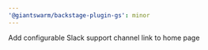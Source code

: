```yaml
---
'@giantswarm/backstage-plugin-gs': minor
---
```


Add configurable Slack support channel link to home page
